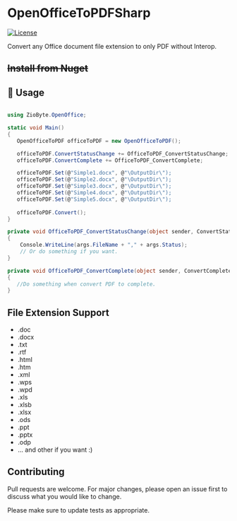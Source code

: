 # OpenOfficeToPDFSharp

 [![License](https://img.shields.io/badge/License-Apache%202.0-blue.svg)](https://choosealicense.com/licenses/apache-2.0/)


Convert any Office document file extension to only PDF without Interop.

## ~~Install from Nuget~~ 


## 🔵 Usage

```csharp

using ZioByte.OpenOffice;

static void Main()
{
   OpenOfficeToPDF officeToPDF = new OpenOfficeToPDF();

   officeToPDF.ConvertStatusChange += OfficeToPDF_ConvertStatusChange;
   officeToPDF.ConvertComplete += OfficeToPDF_ConvertComplete;   

   officeToPDF.Set(@"Simple1.docx", @"\OutputDir\");
   officeToPDF.Set(@"Simple2.docx", @"\OutputDir\");
   officeToPDF.Set(@"Simple3.docx", @"\OutputDir\");
   officeToPDF.Set(@"Simple4.docx", @"\OutputDir\");
   officeToPDF.Set(@"Simple5.docx", @"\OutputDir\");
   
   officeToPDF.Convert();
}

private void OfficeToPDF_ConvertStatusChange(object sender, ConvertStatusChangeEventArgs args)
{
    Console.WriteLine(args.FileName + "," + args.Status);
    // Or do something if you want.
}

private void OfficeToPDF_ConvertComplete(object sender, ConvertCompleteEventArgs args)
{
   //Do something when convert PDF to complete.
}

```

## File Extension Support

 <ul>
  <li>.doc</li>
<li>.docx</li>
<li>.txt</li>
<li>.rtf</li>
<li>.html</li>
<li>.htm</li>
<li>.xml</li>
<li>.wps</li>
<li>.wpd</li>
<li>.xls</li>
<li>.xlsb</li>
<li>.xlsx</li>
<li>.ods</li>
<li>.ppt</li>
<li>.pptx</li>
<li>.odp</li>  
   <li>... and other if you want :) </li>  
  </ul>


## Contributing
Pull requests are welcome. For major changes, please open an issue first to discuss what you would like to change.

Please make sure to update tests as appropriate.
 
